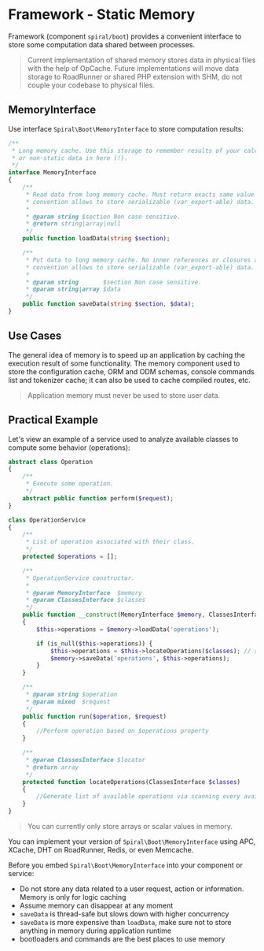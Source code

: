 # Framework - Static Memory
Framework (component `spiral/boot`) provides a convenient interface to store some computation data shared between processes.  

> Current implementation of shared memory stores data in physical files with the help of OpCache. Future implementations will
move data storage to RoadRunner or shared PHP extension with SHM, do not couple your codebase to physical files.  

## MemoryInterface
Use interface `Spiral\Boot\MemoryInterface` to store computation results:

```php
/**
 * Long memory cache. Use this storage to remember results of your calculations, do not store user
 * or non-static data in here (!).
 */
interface MemoryInterface
{
    /**
     * Read data from long memory cache. Must return exacts same value as saved or null. Current
     * convention allows to store serializable (var_export-able) data.
     *
     * @param string $section Non case sensitive.
     * @return string|array|null
     */
    public function loadData(string $section);

    /**
     * Put data to long memory cache. No inner references or closures are allowed. Current
     * convention allows to store serializable (var_export-able) data.
     *
     * @param string       $section Non case sensitive.
     * @param string|array $data
     */
    public function saveData(string $section, $data);
}
```

## Use Cases
The general idea of memory is to speed up an application by caching the execution result of some functionality. The memory component used to store the configuration cache, ORM and ODM schemas, console commands list and tokenizer cache;
it can also be used to cache compiled routes, etc.

 > Application memory must never be used to store user data.

## Practical Example
Let's view an example of a service used to analyze available classes to compute some behavior (operations):

```php
abstract class Operation
{
    /**
     * Execute some operation.
     */
    abstract public function perform($request);
}

class OperationService
{
    /**
     * List of operation associated with their class.
     */
    protected $operations = [];

    /**
     * OperationService constructor.
     *
     * @param MemoryInterface  $memory
     * @param ClassesInterface $classes
     */
    public function __construct(MemoryInterface $memory, ClassesInterface $classes)
    {
        $this->operations = $memory->loadData('operations');

        if (is_null($this->operations)) {
            $this->operations = $this->locateOperations($classes); // slow operation
            $memory->saveData('operations', $this->operations);
        }      
    }

    /**
     * @param string $operation
     * @param mixed  $request
     */
    public function run($operation, $request)
    {
        //Perform operation based on $operations property
    }

    /**
     * @param ClassesInterface $locator
     * @return array
     */
    protected function locateOperations(ClassesInterface $classes)
    {
        //Generate list of available operations via scanning every available class
    }
}
```

> You can currently only store arrays or scalar values in memory.

You can implement your version of `Spiral\Boot\MemoryInterface` using APC, XCache, DHT on RoadRunner, Redis, or even Memcache.

Before you embed `Spiral\Boot\MemoryInterface` into your component or service:
* Do not store any data related to a user request, action or information. Memory is only for logic caching
* Assume memory can disappear at any moment
* `saveData` is thread-safe but slows down with higher concurrency
* `saveData` is more expensive than `loadData`, make sure not to store anything in memory during application runtime
* bootloaders and commands are the best places to use memory
